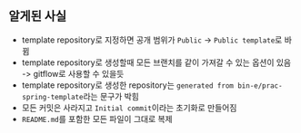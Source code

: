 ## 알게된 사실

- template repository로 지정하면 공개 범위가 `Public` -> `Public template`로 바뀜
- template repository로 생성할때 모든 브랜치를 같이 가져갈 수 있는 옵션이 있음 -> gitflow로 사용할 수 있을듯
- template repository로 생성한 repository는 `generated from bin-e/prac-spring-template`라는 문구가 박힘
- 모든 커밋은 사라지고 `Initial commit`이라는 초기화로 만들어짐
- `README.md`를 포함한 모든 파일이 그대로 복제
